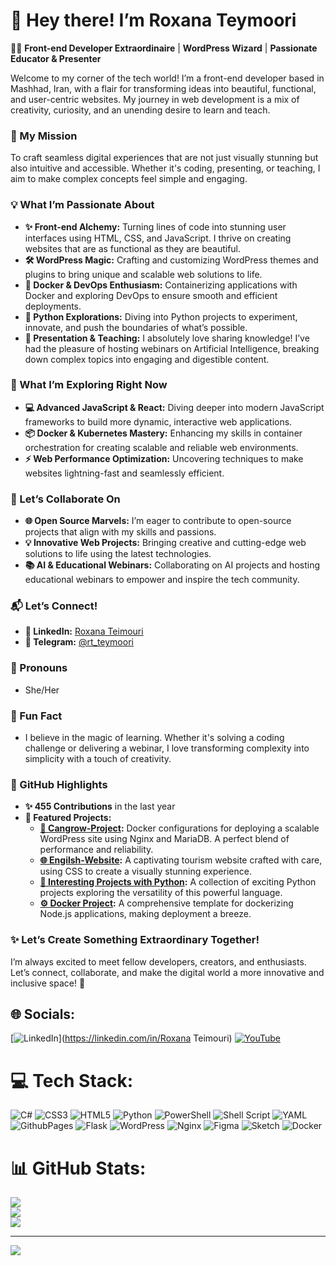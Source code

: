 # 🌟 Hey there! I’m Roxana Teymoori
👩‍💻 **Front-end Developer Extraordinaire** | **WordPress Wizard** | **Passionate Educator & Presenter** 

Welcome to my corner of the tech world! I’m a front-end developer based in Mashhad, Iran, with a flair for transforming ideas into beautiful, functional, and user-centric websites. My journey in web development is a mix of creativity, curiosity, and an unending desire to learn and teach. 

### 🎯 My Mission
To craft seamless digital experiences that are not just visually stunning but also intuitive and accessible. Whether it's coding, presenting, or teaching, I aim to make complex concepts feel simple and engaging.

### 💡 What I’m Passionate About
- **✨ Front-end Alchemy:** Turning lines of code into stunning user interfaces using HTML, CSS, and JavaScript. I thrive on creating websites that are as functional as they are beautiful.
- **🛠 WordPress Magic:** Crafting and customizing WordPress themes and plugins to bring unique and scalable web solutions to life.
- **🚀 Docker & DevOps Enthusiasm:** Containerizing applications with Docker and exploring DevOps to ensure smooth and efficient deployments.
- **🐍 Python Explorations:** Diving into Python projects to experiment, innovate, and push the boundaries of what’s possible.
- **🎤 Presentation & Teaching:** I absolutely love sharing knowledge! I’ve had the pleasure of hosting webinars on Artificial Intelligence, breaking down complex topics into engaging and digestible content.

### 🌱 What I’m Exploring Right Now
- **💻 Advanced JavaScript & React:** Diving deeper into modern JavaScript frameworks to build more dynamic, interactive web applications.
- **📦 Docker & Kubernetes Mastery:** Enhancing my skills in container orchestration for creating scalable and reliable web environments.
- **⚡ Web Performance Optimization:** Uncovering techniques to make websites lightning-fast and seamlessly efficient.

### 🤝 Let’s Collaborate On
- **🌐 Open Source Marvels:** I’m eager to contribute to open-source projects that align with my skills and passions.
- **💡 Innovative Web Projects:** Bringing creative and cutting-edge web solutions to life using the latest technologies.
- **📚 AI & Educational Webinars:** Collaborating on AI projects and hosting educational webinars to empower and inspire the tech community.

### 📬 Let’s Connect!
- **💼 LinkedIn:** [Roxana Teimouri](https://www.linkedin.com/in/roxana-teimouri-16a48a288/)
- **💬 Telegram:** [@rt_teymoori](https://www.t.me/rt_teymoori)

### 🌈 Pronouns
- She/Her

### 🎉 Fun Fact
- I believe in the magic of learning. Whether it's solving a coding challenge or delivering a webinar, I love transforming complexity into simplicity with a touch of creativity.

### 🌟 GitHub Highlights
- **✨ 455 Contributions** in the last year
- **🚀 Featured Projects:**
  - **[🌱 Cangrow-Project](https://github.com/roxi-t/Cangrow-Project):** Docker configurations for deploying a scalable WordPress site using Nginx and MariaDB. A perfect blend of performance and reliability.
  - **[🌐 Engilsh-Website](https://github.com/roxi-t/Engilsh-website):** A captivating tourism website crafted with care, using CSS to create a visually stunning experience.
  - **[🐍 Interesting Projects with Python](https://github.com/roxi-t/Interesting-projects-with-Python):** A collection of exciting Python projects exploring the versatility of this powerful language.
  - **[⚙️ Docker Project](https://github.com/roxi-t/docker-project):** A comprehensive template for dockerizing Node.js applications, making deployment a breeze.

### ✨ Let’s Create Something Extraordinary Together!
I’m always excited to meet fellow developers, creators, and enthusiasts. Let’s connect, collaborate, and make the digital world a more innovative and inclusive space! 🚀




## 🌐 Socials:
[![LinkedIn](linkedin.com/in/roxana-teimouri-16a48a288)](https://linkedin.com/in/Roxana Teimouri) [![YouTube](https://img.shields.io/badge/YouTube-%23FF0000.svg?logo=YouTube&logoColor=white)](https://youtube.com/@roxanat7625) 

# 💻 Tech Stack:
![C#](https://img.shields.io/badge/c%23-%23239120.svg?style=for-the-badge&logo=csharp&logoColor=white) ![CSS3](https://img.shields.io/badge/css3-%231572B6.svg?style=for-the-badge&logo=css3&logoColor=white) ![HTML5](https://img.shields.io/badge/html5-%23E34F26.svg?style=for-the-badge&logo=html5&logoColor=white) ![Python](https://img.shields.io/badge/python-3670A0?style=for-the-badge&logo=python&logoColor=ffdd54) ![PowerShell](https://img.shields.io/badge/PowerShell-%235391FE.svg?style=for-the-badge&logo=powershell&logoColor=white) ![Shell Script](https://img.shields.io/badge/shell_script-%23121011.svg?style=for-the-badge&logo=gnu-bash&logoColor=white) ![YAML](https://img.shields.io/badge/yaml-%23ffffff.svg?style=for-the-badge&logo=yaml&logoColor=151515) ![GithubPages](https://img.shields.io/badge/github%20pages-121013?style=for-the-badge&logo=github&logoColor=white) ![Flask](https://img.shields.io/badge/flask-%23000.svg?style=for-the-badge&logo=flask&logoColor=white) ![WordPress](https://img.shields.io/badge/WordPress-%23117AC9.svg?style=for-the-badge&logo=WordPress&logoColor=white) ![Nginx](https://img.shields.io/badge/nginx-%23009639.svg?style=for-the-badge&logo=nginx&logoColor=white) ![Figma](https://img.shields.io/badge/figma-%23F24E1E.svg?style=for-the-badge&logo=figma&logoColor=white) ![Sketch](https://img.shields.io/badge/Sketch-FFB387?style=for-the-badge&logo=sketch&logoColor=black) ![Docker](https://img.shields.io/badge/docker-%230db7ed.svg?style=for-the-badge&logo=docker&logoColor=white)
# 📊 GitHub Stats:
![](https://github-readme-stats.vercel.app/api?username=roxi-t&theme=dark&hide_border=false&include_all_commits=false&count_private=false)<br/>
![](https://github-readme-streak-stats.herokuapp.com/?user=roxi-t&theme=dark&hide_border=false)<br/>
![](https://github-readme-stats.vercel.app/api/top-langs/?username=roxi-t&theme=dark&hide_border=false&include_all_commits=false&count_private=false&layout=compact)

---
[![](https://visitcount.itsvg.in/api?id=roxi-t&label=Profile%20Views&color=4&icon=0&pretty=true)](https://visitcount.itsvg.in)

<!-- Proudly created with GPRM ( https://gprm.itsvg.in ) -->
